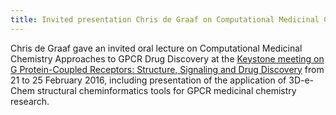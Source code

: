 ```yaml
---
title: Invited presentation Chris de Graaf on Computational Medicinal Chemistry Approaches to GPCR Drug Discovery at GPCR Keystone meeting
---
```


Chris de Graaf gave an invited oral lecture on Computational Medicinal Chemistry Approaches to GPCR Drug Discovery at the [Keystone meeting on G Protein-Coupled Receptors: Structure, Signaling and Drug Discovery](http://www.keystonesymposia.org/16B3) from 21 to 25 February 2016, including presentation of the application of 3D-e-Chem structural cheminformatics tools for GPCR medicinal chemistry research.
